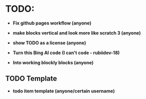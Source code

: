 # TODO:
* <b>Fix github pages workflow (anyone)</b>
* <b>make blocks vertical and look more like scratch 3 (anyone)</b>
* <b>show TODO as a license (anyone)</b>
* <b>Turn this Bing AI code (I can't code - rubiidev-18) 
* <!-- New block to set costume image -->
    <script>
        function setCostumeImage(imageLink) {
            // Your logic to set the costume image goes here
            // For example:
            document.getElementById('costume').src = imageLink;
        }
    </script>

    <!-- New block to set backdrop image -->
    <script>
        function setBackdropImage(imageLink) {
            // Your logic to set the backdrop image goes here
            // For example:
            document.body.style.backgroundImage = `url(${imageLink})`;
        }
    </script> 
    Into working blockly blocks (anyone)</b>
## TODO Template
* <b>todo item template (anyone/certain username)</b>
